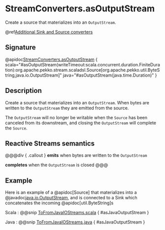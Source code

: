 # StreamConverters.asOutputStream

Create a source that materializes into an `OutputStream`.

@ref[Additional Sink and Source converters](../index.md#additional-sink-and-source-converters)

## Signature

@apidoc[StreamConverters.asOutputStream](StreamConverters$) { scala="#asOutputStream(writeTimeout:scala.concurrent.duration.FiniteDuration):org.apache.pekko.stream.scaladsl.Source[org.apache.pekko.util.ByteString,java.io.OutputStream]" java="#asOutputStream(java.time.Duration)" }

## Description

Create a source that materializes into an `OutputStream`. When bytes are written to the `OutputStream` they
are emitted from the source.

The `OutputStream` will no longer be writable when the `Source` has been canceled from its downstream, and
closing the `OutputStream` will complete the `Source`.

## Reactive Streams semantics

@@@div { .callout }
**emits** when bytes are written to the `OutputStream`

**completes** when the `OutputStream` is closed
@@@

## Example
Here is an example of a @apidoc[Source] that materializes into a @javadoc[java.io.OutputStream](java.io.OutputStream), and is connected to a Sink which concatenates the incoming @apidoc[util.ByteString]s

Scala
:   @@snip [ToFromJavaIOStreams.scala](/akka-docs/src/test/scala/docs/stream/operators/converters/ToFromJavaIOStreams.scala) { #asJavaOutputStream }

Java
:   @@snip [ToFromJavaIOStreams.java](/akka-docs/src/test/java/jdocs/stream/operators/converters/ToFromJavaIOStreams.java) { #asJavaOutputStream }

